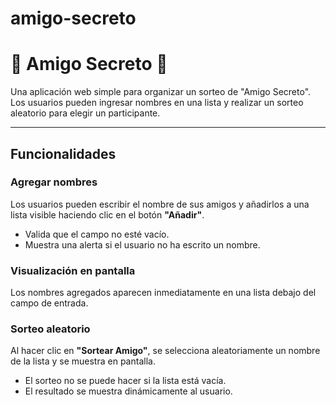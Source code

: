 # amigo-secreto
# 🎁 Amigo Secreto 🎉

Una aplicación web simple para organizar un sorteo de "Amigo Secreto". Los usuarios pueden ingresar nombres en una lista y realizar un sorteo aleatorio para elegir un participante.

---

## Funcionalidades

### Agregar nombres
Los usuarios pueden escribir el nombre de sus amigos y añadirlos a una lista visible haciendo clic en el botón **"Añadir"**.

- Valida que el campo no esté vacío.
- Muestra una alerta si el usuario no ha escrito un nombre.

### Visualización en pantalla
Los nombres agregados aparecen inmediatamente en una lista debajo del campo de entrada.

### Sorteo aleatorio
Al hacer clic en **"Sortear Amigo"**, se selecciona aleatoriamente un nombre de la lista y se muestra en pantalla.

- El sorteo no se puede hacer si la lista está vacía.
- El resultado se muestra dinámicamente al usuario.
